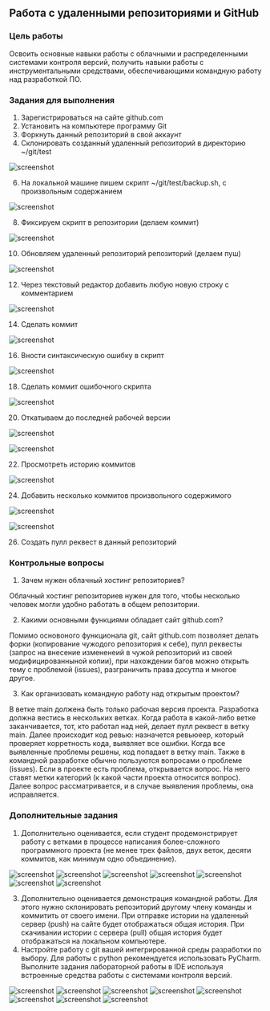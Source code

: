 ## Работа с удаленными репозиториями и GitHub


### Цель работы

Освоить основные навыки работы с облачными и распределенными системами контроля версий, получить навыки работы с инструментальными средствами, обеспечивающими командную работу над разработкой ПО.


### Задания для выполнения



1. Зарегистрироваться на сайте github.com
2. Установить на компьютере программу Git
3. Форкнуть данный репозиторий в свой аккаунт
4. Склонировать созданный удаленный репозиторий в директорию ~/git/test

![screenshot](images/1.png)

6. На локальной машине пишем скрипт ~/git/test/backup.sh, с произвольным содержанием

![screenshot](images/2.png)

8. Фиксируем скрипт в репозитории (делаем коммит)

![screenshot](images/3.png)

10. Обновляем удаленный репозиторий репозиторий (делаем пуш)

![screenshot](images/4.png)

12. Через текстовый редактор добавить любую новую строку с комментарием

![screenshot](images/5.png)

14. Сделать коммит

![screenshot](images/6.png)

16. Вности синтаксическую ошибку в скрипт

![screenshot](images/7.png)

18. Сделать коммит ошибочного скрипта

![screenshot](images/8.png)

20. Откатываем до последней рабочей версии

![screenshot](images/9.png)

![screenshot](images/10.png)

22. Просмотреть историю коммитов

![screenshot](images/11.png)

24. Добавить несколько коммитов произвольного содержимого

![screenshot](images/12.png)

![screenshot](images/13.png)

26. Создать пулл реквест в данный репозиторий


### Контрольные вопросы



1. Зачем нужен облачный хостинг репозиториев?

Облачный хостинг репозиториев нужен для того, чтобы несколько человек могли удобно работать в общем репозитории.

2. Какими основными функциями обладает сайт github.com?

Помимо основоного функционала git, сайт github.com позволяет делать форки (копирование чужодого репозитория к себе), пулл реквесты (запрос на внесение измененеий в чужой репозиторий из своей модифицированныной копии), при нахождении багов можно открыть тему с проблемой (issues), разграничить права досутпа и многое другое.

3. Как организовать командную работу над открытым проектом?

В ветке main должена быть только рабочая версия проекта. Разработка должна вестись в нескольких ветках. Когда работа в какой-либо ветке заканчивается, тот, кто работал над ней, делает пулл реквест в ветку main. Далее происходит код ревью: назначется ревьюеер, который проверяет корретность кода, выявляет все ошибки. Когда все выявленные проблемы решены, код попадает в ветку main. Также в командной разработке обычно пользуются вопросами о проблеме (issues). Если в проекте есть проблема, открывается вопрос. На него ставят метки категорий (к какой части проекта относится вопрос). Далее вопрос рассматривается, и в случае выявления проблемы, она исправляется.



### Дополнительные задания



1. Дополнительно оценивается, если студент продемонстрирует работу с ветками в процессе написания более-сложного программного проекта (не менее трех файлов, двух веток, десяти коммитов, как минимум одно объединение).

![screenshot](images/20.png)
![screenshot](images/21.png)
![screenshot](images/22.png)
![screenshot](images/23.png)
![screenshot](images/24.png)
![screenshot](images/25.png)
![screenshot](images/26.png)

3. Дополнительно оценивается демонстрация командной работы. Для этого нужно склонировать репозиторий другому члену команды и коммитить от своего имени. При отправке истории на удаленный сервер (push) на сайте будет отображаться общая история. При скачивании истории с сервера (pull) общая история будет отображаться на локальном компьютере.
4. Настройте работу с git вашей интегрированной среды разработки по выбору. Для работы с python рекомендуется использовать PyCharm. Выполните задания лабораторной работы в IDE используя встроенные средства работы с системами контроля версий.

![screenshot](images/100.png)
![screenshot](images/101.png)
![screenshot](images/102.png)
![screenshot](images/103.png)
![screenshot](images/104.png)
![screenshot](images/105.png)
![screenshot](images/106.png)
![screenshot](images/107.png)

